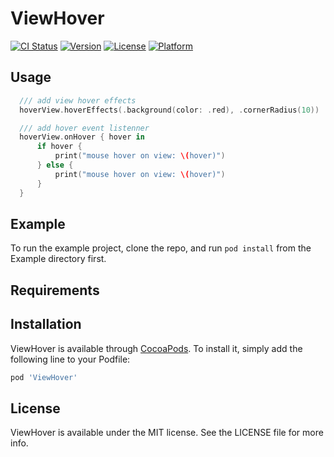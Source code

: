 # ViewHover

[![CI Status](https://img.shields.io/travis/Jifu/ViewHover.svg?style=flat)](https://travis-ci.org/Jifu/ViewHover)
[![Version](https://img.shields.io/cocoapods/v/ViewHover.svg?style=flat)](https://cocoapods.org/pods/ViewHover)
[![License](https://img.shields.io/cocoapods/l/ViewHover.svg?style=flat)](https://cocoapods.org/pods/ViewHover)
[![Platform](https://img.shields.io/cocoapods/p/ViewHover.svg?style=flat)](https://cocoapods.org/pods/ViewHover)

## Usage

```swift
  /// add view hover effects
  hoverView.hoverEffects(.background(color: .red), .cornerRadius(10))

  /// add hover event listenner
  hoverView.onHover { hover in
      if hover {
          print("mouse hover on view: \(hover)")
      } else {
          print("mouse hover on view: \(hover)")
      }
  } 
```

## Example

To run the example project, clone the repo, and run `pod install` from the Example directory first.

## Requirements

## Installation

ViewHover is available through [CocoaPods](https://cocoapods.org). To install
it, simply add the following line to your Podfile:

```ruby
pod 'ViewHover'
```

## License

ViewHover is available under the MIT license. See the LICENSE file for more info.
